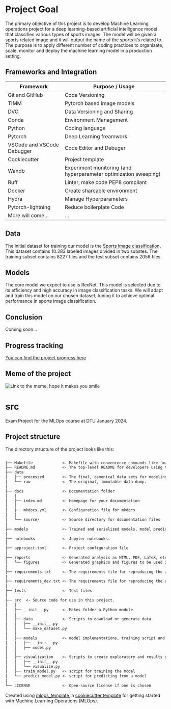 # Project Goal

The primary objective of this project is to develop Machine Learning operations project for a deep learning-based artificial intelligence model that classifies various types of sports images. The model will be given a sports related image and it will output the name of the sports it’s related to. The purpose is to apply different number of coding practices to organizate, scale, monitor and deploy the machine learning model in a production setting.

## Frameworks and Integration

| Framework    | Purpose / Usage |
| -------- | ------- |
| Git and GitHub  | Code Versioning    |
| TIMM | Pytorch based image models     |
| DVC    | Data Versioning and Sharing    |
| Conda    | Environment Management   |
| Python   | Coding language  |
| Pytorch   | Deep Learning freamwork  |
| VSCode and VSCode Debugger    | Code Editor and Debuger  |
| Cookiecutter   | Project template   |
| Wandb   | Experiment monitoring (and hyperparameter optimization sweeping)  |
| Ruff   | Linter, make code PEP8 compliant   |
| Docker   | Create shareable environment  |
| Hydra   | Manage Hyperparameters  |
| Pytorch-lightning   | Reduce boilerplate Code |
| More will come…  | … |

## Data

The initial dataset for training our model is the [Sports image classification](https://www.kaggle.com/datasets/sidharkal/sports-image-classification). This dataset contains 10.283 labeled images divided in two substes. The training subset contains 8227 files and the test subset contains 2056 files.

## Models

The core model we expect to use is RexNet. This model is selected due to its efficiency and high accuracy in image classification tasks. We will adapt and train this model on our chosen dataset, tuning it to achieve optimal performance in sports image classification.

## Conclusion

Coming soon...

## Progress tracking

[You can find the project progress here](https://github.com/users/hmhauter/projects/1/views/1)

## Meme of the project

![Link to the meme, hope it makes you smile](https://pbs.twimg.com/media/CbzEu7eUkAAo0ag?format=jpg&name=small)

# src

Exam Project for the MLOps course at DTU January 2024.

## Project structure

The directory structure of the project looks like this:

```txt

├── Makefile             <- Makefile with convenience commands like `make data` or `make train`
├── README.md            <- The top-level README for developers using this project.
├── data
│   ├── processed        <- The final, canonical data sets for modeling.
│   └── raw              <- The original, immutable data dump.
│
├── docs                 <- Documentation folder
│   │
│   ├── index.md         <- Homepage for your documentation
│   │
│   ├── mkdocs.yml       <- Configuration file for mkdocs
│   │
│   └── source/          <- Source directory for documentation files
│
├── models               <- Trained and serialized models, model predictions, or model summaries
│
├── notebooks            <- Jupyter notebooks.
│
├── pyproject.toml       <- Project configuration file
│
├── reports              <- Generated analysis as HTML, PDF, LaTeX, etc.
│   └── figures          <- Generated graphics and figures to be used in reporting
│
├── requirements.txt     <- The requirements file for reproducing the analysis environment
|
├── requirements_dev.txt <- The requirements file for reproducing the analysis environment
│
├── tests                <- Test files
│
├── src  <- Source code for use in this project.
│   │
│   ├── __init__.py      <- Makes folder a Python module
│   │
│   ├── data             <- Scripts to download or generate data
│   │   ├── __init__.py
│   │   └── make_dataset.py
│   │
│   ├── models           <- model implementations, training script and prediction script
│   │   ├── __init__.py
│   │   ├── model.py
│   │
│   ├── visualization    <- Scripts to create exploratory and results oriented visualizations
│   │   ├── __init__.py
│   │   └── visualize.py
│   ├── train_model.py   <- script for training the model
│   └── predict_model.py <- script for predicting from a model
│
└── LICENSE              <- Open-source license if one is chosen
```

Created using [mlops_template](https://github.com/SkafteNicki/mlops_template),
a [cookiecutter template](https://github.com/cookiecutter/cookiecutter) for getting
started with Machine Learning Operations (MLOps).
